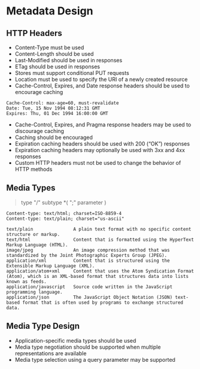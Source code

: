# Metadata Design

## HTTP Headers

- Content-Type must be used
- Content-Length should be used
- Last-Modified should be used in responses
- ETag should be used in responses
- Stores must support conditional PUT requests
- Location must be used to specify the URI of a newly created resource
- Cache-Control, Expires, and Date response headers should be used to encourage caching

```text
Cache-Control: max-age=60, must-revalidate
Date: Tue, 15 Nov 1994 08:12:31 GMT
Expires: Thu, 01 Dec 1994 16:00:00 GMT
```

- Cache-Control, Expires, and Pragma response headers may be used to discourage caching
- Caching should be encouraged
- Expiration caching headers should be used with 200 (“OK”) responses
- Expiration caching headers may optionally be used with 3xx and 4xx responses
- Custom HTTP headers must not be used to change the behavior of HTTP methods

## Media Types

> type "/" subtype *( ";" parameter )

```text
Content-type: text/html; charset=ISO-8859-4
Content-type: text/plain; charset="us-ascii"

text/plain               A plain text format with no specific content structure or markup.
text/html                Content that is formatted using the HyperText Markup Language (HTML).
image/jpeg               An image compression method that was standardized by the Joint Photographic Experts Group (JPEG).
application/xml          Content that is structured using the Extensible Markup Language (XML).
application/atom+xml     Content that uses the Atom Syndication Format (Atom), which is an XML-based format that structures data into lists known as feeds.
application/javascript   Source code written in the JavaScript programming language.
application/json         The JavaScript Object Notation (JSON) text-based format that is often used by programs to exchange structured data.
```

## Media Type Design

- Application-specific media types should be used
- Media type negotiation should be supported when multiple representations are available
- Media type selection using a query parameter may be supported

